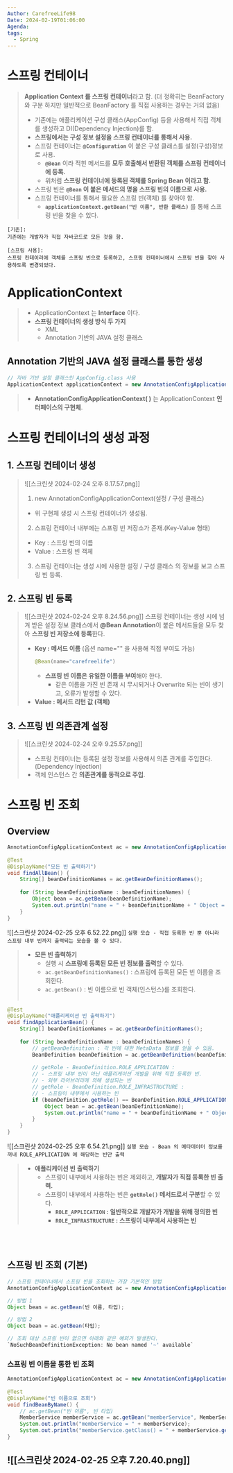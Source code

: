 ```yaml
---
Author: CarefreeLife98
Date: 2024-02-19T01:06:00
Agenda: 
tags:
  - Spring
---
```

# 스프링 컨테이너
> **Application Context 를 스프링 컨테이너**라고 함. (더 정확히는 BeanFactory 와 구분 하지만 일반적으로 BeanFactory 를 직접 사용하는 경우는 거의 없음)
> - 기존에는 애플리케이션 구성 클래스(AppConfig) 등을 사용해서 직접 객체를 생성하고 DI(Dependency Injection)를 함.
> - **스프링에서는 구성 정보 설정을 스프링 컨테이너를 통해서 사용.**
> - 스프링 컨테이너는 **`@Configuration`** 이 붙은 구성 클래스를 설정(구성)정보로 사용.
> 	- **`@Bean`** 이라 적힌 메서드를 **모두 호출해서 반환된 객체를 스프링 컨테이너에 등록.**
> 	- 위처럼 **스프링 컨테이너에 등록된 객체를 Spring Bean 이라고 함.**
> - 스프링 빈은 **`@Bean` 이 붙은 메서드의 명을 스프링 빈의 이름으로 사용.**
> - 스프링 컨테이너를 통해서 필요한 스프링 빈(객체) 를 찾아야 함.
> 	- **`applicationContext.getBean("빈 이름", 반환 클래스)`** 를 통해 스프링 빈을 찾을 수 있다.


```
[기존]:
기존에는 개발자가 직접 자바코드로 모든 것을 함. 

[스프링 사용]:
스프링 컨테이러에 객체를 스프링 빈으로 등록하고, 스프링 컨테이너에서 스프링 빈을 찾아 사용하도록 변경되었다.
```


# ApplicationContext
> - ApplicationContext 는  **Interface** 이다.
> - **스프링 컨테이너의 생성 방식 두 가지**
> 	- XML
> 	- Annotation 기반의 JAVA 설정 클래스

## Annotation 기반의 JAVA 설정 클래스를 통한 생성
```java
// 자바 기반 설정 클래스인 AppConfig.class 사용
ApplicationContext applicationContext = new AnnotationConfigApplicationContext(AppConfig.class)
```
> - **AnnotationConfigApplicationContext( )** 는 ApplicationContext **인터페이스의 구현체**.

# 스프링 컨테이너의 생성 과정

## 1. 스프링 컨테이너 생성
 > ![[스크린샷 2024-02-24 오후 8.17.57.png]]
 > 1. new AnnotationConfigApplicationContext(설정 / 구성 클래스)
 > 	- 위 구현체 생성 시  스프링 컨테이너가 생성됨.
 > 2. 스프링 컨테이너 내부에는 스프링 빈 저장소가 존재.(Key-Value 형태)
 > 	- Key : 스프링 빈의 이름
 > 	- Value : 스프링 빈 객체
 > 3. 스프링 컨테이너는 생성 시에 사용한 설정 / 구성 클래스 의 정보를 보고 스프링 빈 등록.
 
## 2. 스프링 빈 등록
> ![[스크린샷 2024-02-24 오후 8.24.56.png]]
> 스프링 컨테이너는 생성 시에 넘겨 받은 설정 정보 클래스에서 **@Bean Annotation**이 붙은 메서드들을 모두 찾아 **스프링 빈 저장소에 등록**한다.
> 	- **Key : 메서드 이름** (옵션 name="" 을 사용해 직접 부여도 가능)
> 		```java
> 		@Bean(name="carefreelife")
> 		```
> 		- **스프링 빈 이름은 유일한 이름을 부여**해야 한다.
> 			- 같은 이름을 가진 빈 존재 시 무시되거나 Overwrite 되는 빈이 생기고, 오류가 발생할 수 있다.
> 	- **Value : 메서드 리턴 값 (객체)**

## 3. 스프링 빈 의존관계 설정
> ![[스크린샷 2024-02-24 오후 9.25.57.png]]
> - 스프링 컨테이너는 등록된 설정 정보를 사용해서 의존 관계를 주입한다. (Dependency Injection)
> - 객체 인스턴스 간 **의존관계를 동적으로 주입**.

# 스프링 빈 조회

## Overview
```java
AnnotationConfigApplicationContext ac = new AnnotationConfigApplicationContext(AppConfig.class);  
  
@Test  
@DisplayName("모든 빈 출력하기")  
void findAllBean() {  
    String[] beanDefinitionNames = ac.getBeanDefinitionNames();  
  
    for (String beanDefinitionName : beanDefinitionNames) {  
        Object bean = ac.getBean(beanDefinitionName);  
        System.out.println("name = " + beanDefinitionName + " Object = " + bean);  
    }  
}
```

![[스크린샷 2024-02-25 오후 6.52.22.png]]
`실행 모습 - 직접 등록한 빈 뿐 아니라 스프링 내부 빈까지 출력되는 모습을 볼 수 있다.`
> - **모든 빈 출력하기**
> 	- 실행 시 **스프링에 등록된 모든 빈 정보를 출력**할 수 있다.
> 	- `ac.getBeanDefinitionNames()` : 스프링에 등록된 모든 빈 이름을 조회한다.
> 	- `ac.getBean()` : 빈 이름으로 빈 객체(인스턴스)를 조회한다.
<br><br>

```java
@Test  
@DisplayName("애플리케이션 빈 출력하기")  
void findApplicationBean() {  
    String[] beanDefinitionNames = ac.getBeanDefinitionNames();  
  
    for (String beanDefinitionName : beanDefinitionNames) {  
        // getBeanDefinition : 각 빈에 대한 MetaData 정보를 얻을 수 있음.  
        BeanDefinition beanDefinition = ac.getBeanDefinition(beanDefinitionName);  
  
        // getRole - BeanDefinition.ROLE_APPLICATION :  
        // - 스프링 내부 빈이 아닌 애플리케이션 개발을 위해 직접 등록한 빈.  
        // - 외부 라이브러리에 의해 생성되는 빈  
        // getRole - BeanDefinition.ROLE_INFRASTRUCTURE :  
		// - 스프링이 내부에서 사용하는 빈
        if (beanDefinition.getRole() == BeanDefinition.ROLE_APPLICATION) {  
            Object bean = ac.getBean(beanDefinitionName);  
            System.out.println("name = " + beanDefinitionName + " Object = " + bean);  
        }  
    }  
}
```

![[스크린샷 2024-02-25 오후 6.54.21.png]]
`실행 모습 - Bean 의 메타데이터 정보를 꺼내 ROLE_APPLICATION 에 해당하는 빈만 출력`
> - **애플리케이션 빈 출력하기**
> 	- 스프링이 내부에서 사용하는 빈은 제외하고, **개발자가 직접 등록한 빈 출력.**
> 	- 스프링이 내부에서 사용하는 빈은 **`getRole()` 메서드로서 구분**할 수 있다.
> 		- **`ROLE_APPLICATION` : 일반적으로 개발자가 개발을 위해 정의한 빈**
> 		- **`ROLE_INFRASTRUCTURE` : 스프링이 내부에서 사용하는 빈**

<br><br>

## 스프링 빈 조회 (기본)
```java
// 스프링 컨테이너에서 스프링 빈을 조회하는 가장 기본적인 방법
AnnotationConfigApplicationContext ac = new AnnotationConfigApplicationContext(AppConfig.class);

// 방법 1
Object bean = ac.getBean(빈 이름, 타입);

// 방법 2
Object bean = ac.getBean(타입);

// 조회 대상 스프링 빈이 없으면 아래와 같은 예외가 발생한다.
`NoSuchBeanDefinitionException: No bean named '~' available`
```

### 스프링 빈 이름을 통한 빈 조회

```java
AnnotationConfigApplicationContext ac = new AnnotationConfigApplicationContext(AppConfig.class);  
  
@Test  
@DisplayName("빈 이름으로 조회")  
void findBeanByName() {  
	// ac.getBean("빈 이름", 빈 타입)
    MemberService memberService = ac.getBean("memberService", MemberService.class);  
    System.out.println("memberService = " + memberService);  
    System.out.println("memberService.getClass() = " + memberService.getClass());  
}
```

![[스크린샷 2024-02-25 오후 7.20.40.png]]
- 
